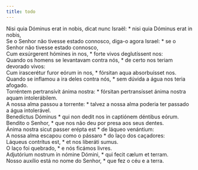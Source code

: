 ```yaml
---
title: todo
---
```

<div class="dropcap text-justify">Nisi quia Dóminus erat in nobis, dicat nunc Israël: * nisi quia Dóminus erat in nobis,</div>
<div class="dropcap text-justify">Se o Senhor não tivesse estado connosco, diga-o agora Israel: * se o Senhor não tivesse estado connosco,</div>
<div class="text-justify">Cum exsúrgerent hómines in nos, * forte vivos deglutíssent nos:</div>
<div class="text-justify">Quando os homens se levantavam contra nós, * de certo nos teriam devorado vivos:</div>
<div class="text-justify">Cum irascerétur furor eórum in nos, * fórsitan aqua absorbuísset nos.</div>
<div class="text-justify">Quando se inflamou a ira deles contra nós, * sem dúvida a água nos teria afogado.</div>
<div class="text-justify">Torréntem pertransívit ánima nostra: * fórsitan pertransísset ánima nostra aquam intolerábilem.</div>
<div class="text-justify">A nossa alma passou a torrente: * talvez a nossa alma poderia ter passado a água intolerável.</div>
<div class="text-justify">Benedíctus Dóminus * qui non dedit nos in captiónem déntibus eórum.</div>
<div class="text-justify">Bendito o Senhor, * que nos não deu por presa aos seus dentes.</div>
<div class="text-justify">Ánima nostra sicut passer erépta est * de láqueo venántium:</div>
<div class="text-justify">A nossa alma escapou como o pássaro * do laço dos caçadores:</div>
<div class="text-justify">Láqueus contrítus est, * et nos liberáti sumus.</div>
<div class="text-justify">O laço foi quebrado, * e nós ficámos livres.</div>
<div class="text-justify">Adjutórium nostrum in nómine Dómini, * qui fecit cælum et terram.</div>
<div class="text-justify">Nosso auxílio está no nome do Senhor, * que fez o céu e a terra.</div>
